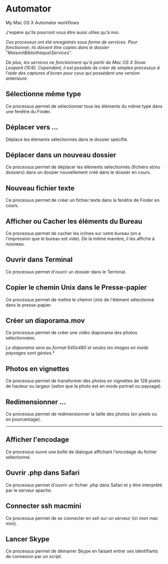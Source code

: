 # Automator

My Mac OS X Automator workflows

J'espère qu'ils pourront vous être aussi utiles qu'à moi.

*Ces processus ont été enregistrés sous forme de services. Pour fonctionner, ils doivent être copiés dans le dossier "Maison\Bibliothèque\Services".*

*De plus, les services ne fonctionnent qu'à partir de Mac OS X Snow Leopard (10.6). Cependant, il est possible de créer de simples processus à l'aide des captures d'écran pour ceux qui possèdent une version antérieure.*


## Sélectionne même type

Ce processus permet de sélectionner tous les éléments du même type dans une fenêtre du Finder.

## Déplacer vers ...

Déplace les éléments sélectionnés dans le dossier spécifié.

## Déplacer dans un nouveau dossier

Ce processus permet de déplacer les éléments sélectionnés (fichiers et/ou dossiers) dans un dossier nouvellement créé dans le dossier en cours.


## Nouveau fichier texte

Ce processus permet de créer un fichier texte dans la fenêtre de Finder en cours.


## Afficher ou Cacher les éléments du Bureau

Ce processus permet de cacher les icônes sur votre bureau (on a l'impression que le bureau est vide). De la même manière, il les affiche à nouveau.

## Ouvrir dans Terminal

Ce processus permet d'ouvrir un dossier dans le Terminal.

## Copier le chemin Unix dans le Presse-papier

Ce processus permet de mettre le chemin Unix de l'élément sélectionné dans le presse-papier.

## Créer un diaporama.mov

Ce processus permet de créer une vidéo diaporama des photos sélectionnées.

*Le diaporama sera au format 640x480 et seules les images en mode paysages sont gérées.**

## Photos en vignettes

Ce processus permet de transformer des photos en vignettes de 128 pixels de hauteur ou largeur (selon que la photo est en mode portrait ou paysage).

## Redimensionner ...

Ce processus permet de redimensionner la taille des photos (en pixels ou en pourcentage).


---

## Afficher l'encodage

Ce processus ouvre une boîte de dialogue affichant l'encodage du fichier sélectionné.


## Ouvrir .php dans Safari

Ce processus permet d'ouvrir un fichier .php dans Safari et y être interprété par le serveur apache.


## Connecter ssh macmini

Ce processus permet de se connecter en ssh sur un serveur (ici mon mac mini).

## Lancer Skype

Ce processus permet de démarrer Skype en faisant entrer ses identifiants de connexion par un script.

